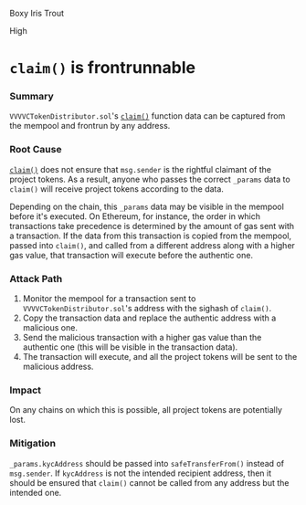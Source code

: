 Boxy Iris Trout

High

# `claim()` is frontrunnable

### Summary

`VVVVCTokenDistributor.sol`'s [`claim()`](https://github.com/vvvdevs/vvv-platform-smart-contracts/blob/29fdceaeed9a4174039b66d85a5d4ce5d0ed14bf/contracts/vc/VVVVCTokenDistributor.sol#L106) function data can be captured from the mempool and frontrun by any address.

### Root Cause

[`claim()`](https://github.com/vvvdevs/vvv-platform-smart-contracts/blob/29fdceaeed9a4174039b66d85a5d4ce5d0ed14bf/contracts/vc/VVVVCTokenDistributor.sol#L106) does not ensure that `msg.sender` is the rightful claimant of the project tokens. As a result, anyone who passes the correct `_params` data to `claim()` will receive project tokens according to the data. 

Depending on the chain, this `_params` data may be visible in the mempool before it's executed. On Ethereum, for instance, the order in which transactions take precedence is determined by the amount of gas sent with a transaction. If the data from this transaction is copied from the mempool, passed into `claim()`, and called from a different address along with a higher gas value, that transaction will execute before the authentic one.

### Attack Path

1. Monitor the mempool for a transaction sent to `VVVVCTokenDistributor.sol`'s address with the sighash of `claim()`.
2. Copy the transaction data and replace the authentic address with a malicious one.
3. Send the malicious transaction with a higher gas value than the authentic one (this will be visible in the transaction data).
4. The transaction will execute, and all the project tokens will be sent to the malicious address.

### Impact

On any chains on which this is possible, all project tokens are potentially lost.

### Mitigation

`_params.kycAddress` should be passed into `safeTransferFrom()` instead of `msg.sender`. If `kycAddress` is not the intended recipient address, then it should be ensured that `claim()` cannot be called from any address but the intended one.